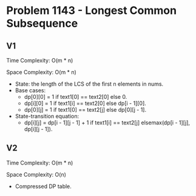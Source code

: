 # Problem 1143 - Longest Common Subsequence

## V1

Time Complexity: O(m * n)

Space Complexity: O(m * n)

- State: the length of the LCS of the first n elements in nums.
- Base cases:
    - dp[0][0] = 1 if text1[0] == text2[0] else 0.
    - dp[i][0] = 1 if text1[i] == text2[0] else dp[i - 1][0].
    - dp[0][j] = 1 if text1[0] == text2[j] else dp[0][j - 1].
- State-transition equation:
    - dp[i][j] = dp[i - 1][j - 1] + 1 if text1[i] == text2[j] elsemax(dp[i - 1][j], dp[i][j - 1]).

## V2

Time Complexity: O(m * n)

Space Complexity: O(n)

- Compressed DP table.
